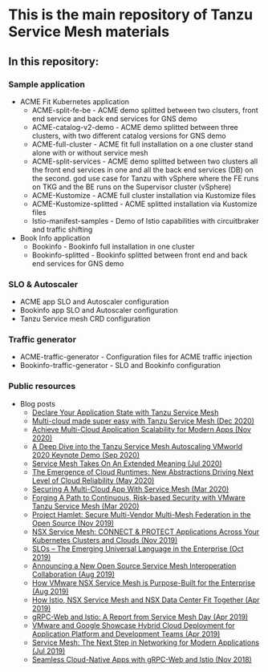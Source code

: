 # This is the main repository of Tanzu Service Mesh materials #

## In this repository: ##

### Sample application
   - ACME Fit Kubernetes application
     - ACME-split-fe-be - ACME demo splitted between two clsuters, front end service and back end services for GNS demo
     - ACME-catalog-v2-demo - ACME demo splitted between three clusters, with two different catalog versions for GNS demo
     - ACME-full-cluster - ACME fit full installation on a one cluster stand alone with or without service mesh
     - ACME-split-services - ACME demo splitted between two clusters all the front end services in one and all the back end services (DB) on the second. god use case for Tanzu with vSphere where the FE runs on TKG and the BE runs on the Supervisor cluster (vSphere)
     - ACME-Kustomize - ACME full cluster installation via Kustomize files 
     - ACME-Kustomize-splitted - ACME splitted installation via Kustomize files
     - Istio-manifest-samples - Demo of Istio capabilities with circuitbraker and traffic shifting
   - Book Info application
     - Bookinfo - Bookinfo full installation in one cluster
     - Bookinfo-splitted - Bookinfo splitted between front end and back end services for GNS demo
 ### SLO & Autoscaler
   - ACME app SLO and Autoscaler configuration
   - Bookinfo app SLO and Autoscaler configuration
   - Tanzu Service mesh CRD configuration

### Traffic generator
   - ACME-traffic-generator - Configuration files for ACME traffic injection
   - Bookinfo-traffic-generator - SLO and Bookinfo configuration

### Public resources
   - Blog posts
     - [Declare Your Application State with Tanzu Service Mesh](https://blogs.vmware.com/networkvirtualization/2020/12/tsm-slo-acme.html/)
     - [Multi-cloud made super easy with Tanzu Service Mesh (Dec 2020)](https://cloud-abstract.com/multi-cloud-made-super-easy-with-tanzu-service-mesh/)
     - [Achieve Multi-Cloud Application Scalability for Modern Apps (Nov 2020)](https://blogs.vmware.com/networkvirtualization/2020/11/modern-apps-multicloud.html/)
     - [A Deep Dive into the Tanzu Service Mesh Autoscaling VMworld 2020 Keynote Demo (Sep 2020)](https://octo.vmware.com/deep-dive-tanzu-service-mesh-autoscaling-vmworld-2020-keynote-demo/)
     - [Service Mesh Takes On An Extended Meaning (Jul 2020)](https://cloud.vmware.com/community/2020/07/06/service-mesh-takes-extended-meaning/)
     - [The Emergence of Cloud Runtimes: New Abstractions Driving Next Level of Cloud Reliability (May 2020)](https://octo.vmware.com/emergence-of-cloud-runtimes/)
     - [Securing A Multi-Cloud App With Service Mesh (Mar 2020)](https://cloud-abstract.com/securing-multi-cloud-app-service-mesh/)
     - [Forging A Path to Continuous, Risk-based Security with VMware Tanzu Service Mesh (Mar 2020)](https://blogs.vmware.com/networkvirtualization/2020/03/risk-based-security.html/)
     - [Project Hamlet: Secure Multi-Vendor Multi-Mesh Federation in the Open Source (Nov 2019)](https://octo.vmware.com/project-hamlet-secure-multi-vendor-multi-mesh-federation-open-source/)
     - [NSX Service Mesh: CONNECT & PROTECT Applications Across Your Kubernetes Clusters and Clouds (Nov 2019)](https://blogs.vmware.com/networkvirtualization/2019/11/nsx-service-mesh-on-vmware-tanzu.html/)
     - [SLOs – The Emerging Universal Language in the Enterprise (Oct 2019)](https://octo.vmware.com/slos-emerging-universal-language-enterprise/)
     - [Announcing a New Open Source Service Mesh Interoperation Collaboration (Aug 2019)](https://blogs.vmware.com/networkvirtualization/2019/08/new-open-source-service-mesh-interoperation-collaboration.html/)
     - [How VMware NSX Service Mesh is Purpose-Built for the Enterprise (Aug 2019)](https://octo.vmware.com/vmware-nsx-service-mesh-purpose-built-enterprise/)
     - [How Istio, NSX Service Mesh and NSX Data Center Fit Together (Apr 2019)](https://blogs.vmware.com/networkvirtualization/2019/04/how-istio-nsx-service-mesh-and-nsx-data-center-fit-together.html/)
     - [gRPC-Web and Istio: A Report from Service Mesh Day (Apr 2019)](https://blogs.vmware.com/networkvirtualization/2019/04/grpc-web-and-istio.html/)
     - [VMware and Google Showcase Hybrid Cloud Deployment for Application Platform and Development Teams (Apr 2019)](https://blogs.vmware.com/networkvirtualization/2019/04/vmware-and-google-showcase-hybrid-cloud-deployment.html/)
     - [Service Mesh: The Next Step in Networking for Modern Applications (Jul 2019)](https://blogs.vmware.com/networkvirtualization/2019/07/service-mesh-networking-for-modern-applications.html/)
     - [Seamless Cloud-Native Apps with gRPC-Web and Istio (Nov 2018)](https://venilnoronha.io/seamless-cloud-native-apps-with-grpc-web-and-istio)
